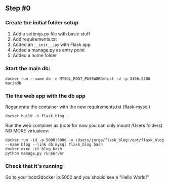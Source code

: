 ## Step #0

### Create the initial folder setup
1. Add a settings.py file with basic stuff
1. Add requirements.txt
1. Added an ```__init__.py``` with Flask app
1. Added a manage.py as entry point
1. Added a home folder

### Start the main db:
```
docker run --name db -e MYSQL_ROOT_PASSWORD=test -d -p 3306:3306 mariadb
```

### Tie the web app with the db app

Regenerate the container with the new requirements.txt (flask-mysql)

```
docker build -t flask_blog .
```

Run the web container as (note for now you can only mount /Users folders)
NO MORE virtualenv:
```
docker run -id -p 5000:5000 -v /Users/jorge/flask_blog:/opt/flask_blog --name blog --link db:mysql flask_blog bash
docker exec -it blog bash
python manage.py runserver
```

### Check that it's running
Go to your boot2docker ip:5000 and you should see a "Hello World!"
